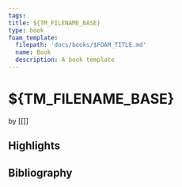 ```yaml
---
tags: 
title: ${TM_FILENAME_BASE}
type: book
foam_template:
  filepath: 'docs/books/$FOAM_TITLE.md'
  name: Book
  description: A book template
---
```


# ${TM_FILENAME_BASE}
by [[]]

## Highlights

## Bibliography